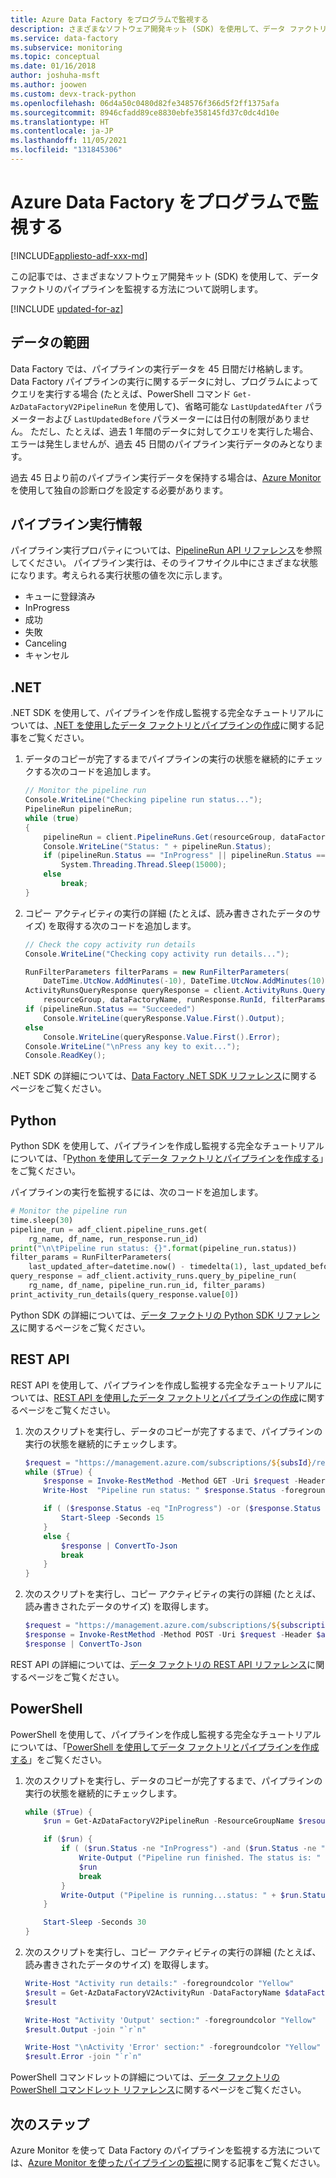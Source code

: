 ```yaml
---
title: Azure Data Factory をプログラムで監視する
description: さまざまなソフトウェア開発キット (SDK) を使用して、データ ファクトリのパイプラインを監視する方法を説明します。
ms.service: data-factory
ms.subservice: monitoring
ms.topic: conceptual
ms.date: 01/16/2018
author: joshuha-msft
ms.author: joowen
ms.custom: devx-track-python
ms.openlocfilehash: 06d4a50c0480d82fe348576f366d5f2ff1375afa
ms.sourcegitcommit: 8946cfadd89ce8830ebfe358145fd37c0dc4d10e
ms.translationtype: HT
ms.contentlocale: ja-JP
ms.lasthandoff: 11/05/2021
ms.locfileid: "131845306"
---
```

# <a name="programmatically-monitor-an-azure-data-factory"></a>Azure Data Factory をプログラムで監視する

[!INCLUDE[appliesto-adf-xxx-md](includes/appliesto-adf-xxx-md.md)]

この記事では、さまざまなソフトウェア開発キット (SDK) を使用して、データ ファクトリのパイプラインを監視する方法について説明します。 

[!INCLUDE [updated-for-az](../../includes/updated-for-az.md)]

## <a name="data-range"></a>データの範囲

Data Factory では、パイプラインの実行データを 45 日間だけ格納します。 Data Factory パイプラインの実行に関するデータに対し、プログラムによってクエリを実行する場合 (たとえば、PowerShell コマンド `Get-AzDataFactoryV2PipelineRun` を使用して)、省略可能な `LastUpdatedAfter` パラメーターおよび `LastUpdatedBefore` パラメーターには日付の制限がありません。 ただし、たとえば、過去 1 年間のデータに対してクエリを実行した場合、エラーは発生しませんが、過去 45 日間のパイプライン実行データのみとなります。

過去 45 日より前のパイプライン実行データを保持する場合は、[Azure Monitor](monitor-using-azure-monitor.md) を使用して独自の診断ログを設定する必要があります。

## <a name="pipeline-run-information"></a>パイプライン実行情報

パイプライン実行プロパティについては、[PipelineRun API リファレンス](/rest/api/datafactory/pipelineruns/get#pipelinerun)を参照してください。 パイプライン実行は、そのライフサイクル中にさまざまな状態になります。考えられる実行状態の値を次に示します。

* キューに登録済み
* InProgress
* 成功
* 失敗
* Canceling
* キャンセル

## <a name="net"></a>.NET
.NET SDK を使用して、パイプラインを作成し監視する完全なチュートリアルについては、[.NET を使用したデータ ファクトリとパイプラインの作成](quickstart-create-data-factory-dot-net.md)に関する記事をご覧ください。

1. データのコピーが完了するまでパイプラインの実行の状態を継続的にチェックする次のコードを追加します。

    ```csharp
    // Monitor the pipeline run
    Console.WriteLine("Checking pipeline run status...");
    PipelineRun pipelineRun;
    while (true)
    {
        pipelineRun = client.PipelineRuns.Get(resourceGroup, dataFactoryName, runResponse.RunId);
        Console.WriteLine("Status: " + pipelineRun.Status);
        if (pipelineRun.Status == "InProgress" || pipelineRun.Status == "Queued")
            System.Threading.Thread.Sleep(15000);
        else
            break;
    }
    ```

2. コピー アクティビティの実行の詳細 (たとえば、読み書きされたデータのサイズ) を取得する次のコードを追加します。

    ```csharp
    // Check the copy activity run details
    Console.WriteLine("Checking copy activity run details...");

    RunFilterParameters filterParams = new RunFilterParameters(
        DateTime.UtcNow.AddMinutes(-10), DateTime.UtcNow.AddMinutes(10));
    ActivityRunsQueryResponse queryResponse = client.ActivityRuns.QueryByPipelineRun(
        resourceGroup, dataFactoryName, runResponse.RunId, filterParams);
    if (pipelineRun.Status == "Succeeded")
        Console.WriteLine(queryResponse.Value.First().Output);
    else
        Console.WriteLine(queryResponse.Value.First().Error);
    Console.WriteLine("\nPress any key to exit...");
    Console.ReadKey();
    ```

.NET SDK の詳細については、[Data Factory .NET SDK リファレンス](/dotnet/api/microsoft.azure.management.datafactory)に関するページをご覧ください。

## <a name="python"></a>Python
Python SDK を使用して、パイプラインを作成し監視する完全なチュートリアルについては、「[Python を使用してデータ ファクトリとパイプラインを作成する](quickstart-create-data-factory-python.md)」をご覧ください。

パイプラインの実行を監視するには、次のコードを追加します。

```python
# Monitor the pipeline run
time.sleep(30)
pipeline_run = adf_client.pipeline_runs.get(
    rg_name, df_name, run_response.run_id)
print("\n\tPipeline run status: {}".format(pipeline_run.status))
filter_params = RunFilterParameters(
    last_updated_after=datetime.now() - timedelta(1), last_updated_before=datetime.now() + timedelta(1))
query_response = adf_client.activity_runs.query_by_pipeline_run(
    rg_name, df_name, pipeline_run.run_id, filter_params)
print_activity_run_details(query_response.value[0])
```

Python SDK の詳細については、[データ ファクトリの Python SDK リファレンス](/python/api/overview/azure/datafactory)に関するページをご覧ください。

## <a name="rest-api"></a>REST API
REST API を使用して、パイプラインを作成し監視する完全なチュートリアルについては、[REST API を使用したデータ ファクトリとパイプラインの作成](quickstart-create-data-factory-rest-api.md)に関するページをご覧ください。
 
1. 次のスクリプトを実行し、データのコピーが完了するまで、パイプラインの実行の状態を継続的にチェックします。

    ```powershell
    $request = "https://management.azure.com/subscriptions/${subsId}/resourceGroups/${resourceGroup}/providers/Microsoft.DataFactory/factories/${dataFactoryName}/pipelineruns/${runId}?api-version=${apiVersion}"
    while ($True) {
        $response = Invoke-RestMethod -Method GET -Uri $request -Header $authHeader
        Write-Host  "Pipeline run status: " $response.Status -foregroundcolor "Yellow"

        if ( ($response.Status -eq "InProgress") -or ($response.Status -eq "Queued") ) {
            Start-Sleep -Seconds 15
        }
        else {
            $response | ConvertTo-Json
            break
        }
    }
    ```
2. 次のスクリプトを実行し、コピー アクティビティの実行の詳細 (たとえば、読み書きされたデータのサイズ) を取得します。

    ```powershell
    $request = "https://management.azure.com/subscriptions/${subscriptionId}/resourceGroups/${resourceGroupName}/providers/Microsoft.DataFactory/factories/${factoryName}/pipelineruns/${runId}/queryActivityruns?api-version=${apiVersion}&startTime="+(Get-Date).ToString('yyyy-MM-dd')+"&endTime="+(Get-Date).AddDays(1).ToString('yyyy-MM-dd')+"&pipelineName=Adfv2QuickStartPipeline"
    $response = Invoke-RestMethod -Method POST -Uri $request -Header $authHeader
    $response | ConvertTo-Json
    ```

REST API の詳細については、[データ ファクトリの REST API リファレンス](/rest/api/datafactory/)に関するページをご覧ください。

## <a name="powershell"></a>PowerShell
PowerShell を使用して、パイプラインを作成し監視する完全なチュートリアルについては、「[PowerShell を使用してデータ ファクトリとパイプラインを作成する](quickstart-create-data-factory-powershell.md)」をご覧ください。

1. 次のスクリプトを実行し、データのコピーが完了するまで、パイプラインの実行の状態を継続的にチェックします。

    ```powershell
    while ($True) {
        $run = Get-AzDataFactoryV2PipelineRun -ResourceGroupName $resourceGroupName -DataFactoryName $DataFactoryName -PipelineRunId $runId

        if ($run) {
            if ( ($run.Status -ne "InProgress") -and ($run.Status -ne "Queued") ) {
                Write-Output ("Pipeline run finished. The status is: " +  $run.Status)
                $run
                break
            }
            Write-Output ("Pipeline is running...status: " + $run.Status)
        }

        Start-Sleep -Seconds 30
    }
    ```
2. 次のスクリプトを実行し、コピー アクティビティの実行の詳細 (たとえば、読み書きされたデータのサイズ) を取得します。

    ```powershell
    Write-Host "Activity run details:" -foregroundcolor "Yellow"
    $result = Get-AzDataFactoryV2ActivityRun -DataFactoryName $dataFactoryName -ResourceGroupName $resourceGroupName -PipelineRunId $runId -RunStartedAfter (Get-Date).AddMinutes(-30) -RunStartedBefore (Get-Date).AddMinutes(30)
    $result
    
    Write-Host "Activity 'Output' section:" -foregroundcolor "Yellow"
    $result.Output -join "`r`n"
    
    Write-Host "\nActivity 'Error' section:" -foregroundcolor "Yellow"
    $result.Error -join "`r`n"
    ```

PowerShell コマンドレットの詳細については、[データ ファクトリの PowerShell コマンドレット リファレンス](/powershell/module/az.datafactory)に関するページをご覧ください。

## <a name="next-steps"></a>次のステップ
Azure Monitor を使って Data Factory のパイプラインを監視する方法については、[Azure Monitor を使ったパイプラインの監視](monitor-using-azure-monitor.md)に関する記事をご覧ください。